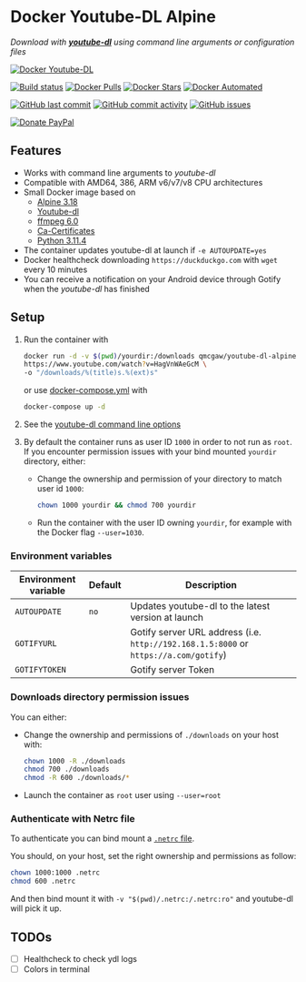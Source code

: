# Docker Youtube-DL Alpine

*Download with [**youtube-dl**](https://github.com/rg3/youtube-dl) using command line arguments or configuration files*

[![Docker Youtube-DL](https://github.com/qdm12/youtube-dl-docker/raw/master/title.png)](https://hub.docker.com/r/qmcgaw/youtube-dl-alpine/)

[![Build status](https://github.com/qdm12/youtube-dl-docker/actions/workflows/ci.yml/badge.svg)](https://github.com/qdm12/youtube-dl-docker/actions/workflows/ci.yml/badge.svg)
[![Docker Pulls](https://img.shields.io/docker/pulls/qmcgaw/youtube-dl-alpine.svg)](https://hub.docker.com/r/qmcgaw/youtube-dl-alpine)
[![Docker Stars](https://img.shields.io/docker/stars/qmcgaw/youtube-dl-alpine.svg)](https://hub.docker.com/r/qmcgaw/youtube-dl-alpine)
[![Docker Automated](https://img.shields.io/docker/automated/qmcgaw/youtube-dl-alpine.svg)](https://hub.docker.com/r/qmcgaw/youtube-dl-alpine)

[![GitHub last commit](https://img.shields.io/github/last-commit/qdm12/youtube-dl-docker.svg)](https://github.com/qdm12/youtube-dl-docker/issues)
[![GitHub commit activity](https://img.shields.io/github/commit-activity/y/qdm12/youtube-dl-docker.svg)](https://github.com/qdm12/youtube-dl-docker/issues)
[![GitHub issues](https://img.shields.io/github/issues/qdm12/youtube-dl-docker.svg)](https://github.com/qdm12/youtube-dl-docker/issues)

[![Donate PayPal](https://img.shields.io/badge/Donate-PayPal-green.svg)](https://paypal.me/qmcgaw)

## Features

- Works with command line arguments to *youtube-dl*
- Compatible with AMD64, 386, ARM v6/v7/v8 CPU architectures
- Small Docker image based on
  - [Alpine 3.18](https://alpinelinux.org)
  - [Youtube-dl](https://github.com/yt-dlp/yt-dlp)
  - [ffmpeg 6.0](https://pkgs.alpinelinux.org/package/v3.18/community/x86_64/ffmpeg)
  - [Ca-Certificates](https://pkgs.alpinelinux.org/package/v3.18/main/x86_64/ca-certificates)
  - [Python 3.11.4](https://pkgs.alpinelinux.org/package/v3.18/main/x86_64/python3)
- The container updates youtube-dl at launch if `-e AUTOUPDATE=yes`
- Docker healthcheck downloading `https://duckduckgo.com` with `wget` every 10 minutes
- You can receive a notification on your Android device through Gotify when the *youtube-dl* has finished

## Setup

1. Run the container with

    ```bash
    docker run -d -v $(pwd)/yourdir:/downloads qmcgaw/youtube-dl-alpine \
    https://www.youtube.com/watch?v=HagVnWAeGcM \
    -o "/downloads/%(title)s.%(ext)s"
    ```

    or use [docker-compose.yml](https://github.com/qdm12/youtube-dl-docker/blob/master/docker-compose.yml) with

    ```bash
    docker-compose up -d
    ```

1. See the [youtube-dl command line options](https://github.com/rg3/youtube-dl/blob/master/README.md#options)
1. By default the container runs as user ID `1000` in order to not run as `root`.
If you encounter permission issues with your bind mounted `yourdir` directory, either:
    - Change the ownership and permission of your directory to match user id `1000`:

        ```sh
        chown 1000 yourdir && chmod 700 yourdir
        ```

    - Run the container with the user ID owning `yourdir`, for example with the Docker flag `--user=1030`.

### Environment variables

| Environment variable | Default | Description |
| --- | --- | --- |
| `AUTOUPDATE` | `no` | Updates youtube-dl to the latest version at launch |
| `GOTIFYURL` |  | Gotify server URL address (i.e. `http://192.168.1.5:8000` or `https://a.com/gotify`) |
| `GOTIFYTOKEN` |  | Gotify server Token |

### Downloads directory permission issues

You can either:

- Change the ownership and permissions of `./downloads` on your host with:

    ```sh
    chown 1000 -R ./downloads
    chmod 700 ./downloads
    chmod -R 600 ./downloads/*
    ```

- Launch the container as `root` user using `--user=root`

### Authenticate with Netrc file

To authenticate you can bind mount a [`.netrc` file](https://github.com/ytdl-org/youtube-dl/blob/master/README.md#authentication-with-netrc-file).

You should, on your host, set the right ownership and permissions as follow:

```sh
chown 1000:1000 .netrc
chmod 600 .netrc
```

And then bind mount it with `-v "$(pwd)/.netrc:/.netrc:ro"` and youtube-dl will pick it up.

## TODOs

- [ ] Healthcheck to check ydl logs
- [ ] Colors in terminal
